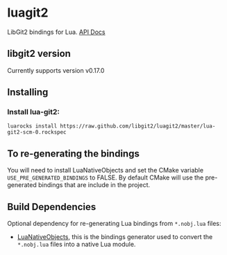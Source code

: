 luagit2
=======

LibGit2 bindings for Lua. [API Docs](http://libgit2.github.com/luagit2/)

libgit2 version
---------------

Currently supports version v0.17.0

Installing
----------

### Install lua-git2:

	luarocks install https://raw.github.com/libgit2/luagit2/master/lua-git2-scm-0.rockspec


To re-generating the bindings
-----------------------------

You will need to install LuaNativeObjects and set the CMake variable `USE_PRE_GENERATED_BINDINGS` to FALSE.
By default CMake will use the pre-generated bindings that are include in the project.

Build Dependencies
------------------

Optional dependency for re-generating Lua bindings from `*.nobj.lua` files:

* [LuaNativeObjects](https://github.com/Neopallium/LuaNativeObjects), this is the bindings generator used to convert the `*.nobj.lua` files into a native Lua module.

